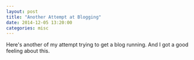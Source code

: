 ```yaml
---
layout: post
title: "Another Attempt at Blogging"
date: 2014-12-05 13:20:00
categories: misc
---
```

Here's another of my attempt trying to get a blog running. And I got a good feeling about this.
